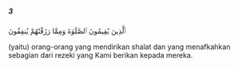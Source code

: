 ##### 3

<span class="ayah">ٱلَّذِينَ يُقِيمُونَ ٱلصَّلَوٰةَ وَمِمَّا رَزَقْنَٰهُمْ يُنفِقُونَ</span>

<span class="ayah_translation">(yaitu) orang-orang yang mendirikan shalat dan yang menafkahkan sebagian dari rezeki yang Kami berikan kepada mereka.</span>
